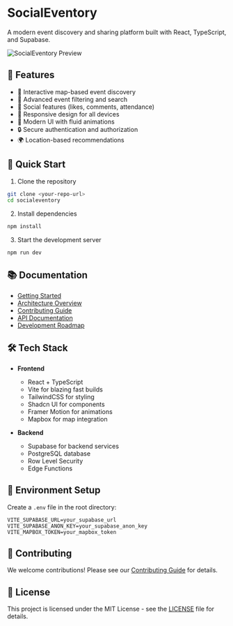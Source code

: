 # SocialEventory

A modern event discovery and sharing platform built with React, TypeScript, and Supabase.

![SocialEventory Preview](/lovable-uploads/a6810b37-0f1f-4401-9970-901b029cf540.png)

## 🌟 Features

- 📍 Interactive map-based event discovery
- 🎯 Advanced event filtering and search
- 👥 Social features (likes, comments, attendance)
- 📱 Responsive design for all devices
- 🎨 Modern UI with fluid animations
- 🔒 Secure authentication and authorization
- 🌍 Location-based recommendations

## 🚀 Quick Start

1. Clone the repository
```bash
git clone <your-repo-url>
cd socialeventory
```

2. Install dependencies
```bash
npm install
```

3. Start the development server
```bash
npm run dev
```

## 📚 Documentation

- [Getting Started](./docs/GETTING_STARTED.md)
- [Architecture Overview](./docs/ARCHITECTURE.md)
- [Contributing Guide](./docs/CONTRIBUTING.md)
- [API Documentation](./docs/API.md)
- [Development Roadmap](./docs/ROADMAP.md)

## 🛠️ Tech Stack

- **Frontend**
  - React + TypeScript
  - Vite for blazing fast builds
  - TailwindCSS for styling
  - Shadcn UI for components
  - Framer Motion for animations
  - Mapbox for map integration

- **Backend**
  - Supabase for backend services
  - PostgreSQL database
  - Row Level Security
  - Edge Functions

## 📱 Environment Setup

Create a `.env` file in the root directory:

```env
VITE_SUPABASE_URL=your_supabase_url
VITE_SUPABASE_ANON_KEY=your_supabase_anon_key
VITE_MAPBOX_TOKEN=your_mapbox_token
```

## 🤝 Contributing

We welcome contributions! Please see our [Contributing Guide](./docs/CONTRIBUTING.md) for details.

## 📄 License

This project is licensed under the MIT License - see the [LICENSE](LICENSE) file for details.